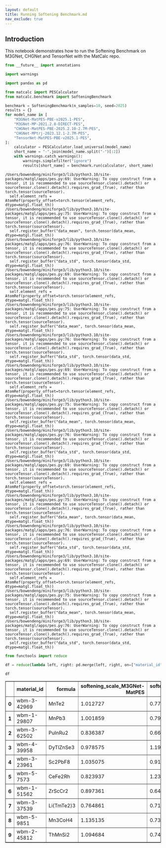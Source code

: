 ```yaml
---
layout: default
title: Running Softening Benchmark.md
nav_exclude: true
---
```


## Introduction

This notebook demonstrates how to run the Softening Benchmark on M3GNet, CHGNet and TensorNet with the MatCalc repo.

```python
from __future__ import annotations

import warnings

import pandas as pd

from matcalc import PESCalculator
from matcalc.benchmark import SofteningBenchmark
```


```python
benchmark = SofteningBenchmark(n_samples=10, seed=2025)
results = {}
for model_name in [
    "M3GNet-MatPES-PBE-v2025.1-PES",
    "M3GNet-MP-2021.2.8-DIRECT-PES",
    "CHGNet-MatPES-PBE-2025.2.10-2.7M-PES",
    "CHGNet-MPtrj-2023.12.1-2.7M-PES",
    "TensorNet-MatPES-PBE-v2025.1-PES",
]:
    calculator = PESCalculator.load_universal(model_name)
    short_name = "-".join(model_name.split("-")[:2])
    with warnings.catch_warnings():
        warnings.simplefilter("ignore")
        results[short_name] = benchmark.run(calculator, short_name)
```

    /Users/bowendeng/miniforge3/lib/python3.10/site-packages/matgl/apps/pes.py:69: UserWarning: To copy construct from a tensor, it is recommended to use sourceTensor.clone().detach() or sourceTensor.clone().detach().requires_grad_(True), rather than torch.tensor(sourceTensor).
      self.element_refs = AtomRef(property_offset=torch.tensor(element_refs, dtype=matgl.float_th))
    /Users/bowendeng/miniforge3/lib/python3.10/site-packages/matgl/apps/pes.py:75: UserWarning: To copy construct from a tensor, it is recommended to use sourceTensor.clone().detach() or sourceTensor.clone().detach().requires_grad_(True), rather than torch.tensor(sourceTensor).
      self.register_buffer("data_mean", torch.tensor(data_mean, dtype=matgl.float_th))
    /Users/bowendeng/miniforge3/lib/python3.10/site-packages/matgl/apps/pes.py:76: UserWarning: To copy construct from a tensor, it is recommended to use sourceTensor.clone().detach() or sourceTensor.clone().detach().requires_grad_(True), rather than torch.tensor(sourceTensor).
      self.register_buffer("data_std", torch.tensor(data_std, dtype=matgl.float_th))
    /Users/bowendeng/miniforge3/lib/python3.10/site-packages/matgl/apps/pes.py:69: UserWarning: To copy construct from a tensor, it is recommended to use sourceTensor.clone().detach() or sourceTensor.clone().detach().requires_grad_(True), rather than torch.tensor(sourceTensor).
      self.element_refs = AtomRef(property_offset=torch.tensor(element_refs, dtype=matgl.float_th))
    /Users/bowendeng/miniforge3/lib/python3.10/site-packages/matgl/apps/pes.py:75: UserWarning: To copy construct from a tensor, it is recommended to use sourceTensor.clone().detach() or sourceTensor.clone().detach().requires_grad_(True), rather than torch.tensor(sourceTensor).
      self.register_buffer("data_mean", torch.tensor(data_mean, dtype=matgl.float_th))
    /Users/bowendeng/miniforge3/lib/python3.10/site-packages/matgl/apps/pes.py:76: UserWarning: To copy construct from a tensor, it is recommended to use sourceTensor.clone().detach() or sourceTensor.clone().detach().requires_grad_(True), rather than torch.tensor(sourceTensor).
      self.register_buffer("data_std", torch.tensor(data_std, dtype=matgl.float_th))
    /Users/bowendeng/miniforge3/lib/python3.10/site-packages/matgl/apps/pes.py:69: UserWarning: To copy construct from a tensor, it is recommended to use sourceTensor.clone().detach() or sourceTensor.clone().detach().requires_grad_(True), rather than torch.tensor(sourceTensor).
      self.element_refs = AtomRef(property_offset=torch.tensor(element_refs, dtype=matgl.float_th))
    /Users/bowendeng/miniforge3/lib/python3.10/site-packages/matgl/apps/pes.py:75: UserWarning: To copy construct from a tensor, it is recommended to use sourceTensor.clone().detach() or sourceTensor.clone().detach().requires_grad_(True), rather than torch.tensor(sourceTensor).
      self.register_buffer("data_mean", torch.tensor(data_mean, dtype=matgl.float_th))
    /Users/bowendeng/miniforge3/lib/python3.10/site-packages/matgl/apps/pes.py:76: UserWarning: To copy construct from a tensor, it is recommended to use sourceTensor.clone().detach() or sourceTensor.clone().detach().requires_grad_(True), rather than torch.tensor(sourceTensor).
      self.register_buffer("data_std", torch.tensor(data_std, dtype=matgl.float_th))
    /Users/bowendeng/miniforge3/lib/python3.10/site-packages/matgl/apps/pes.py:69: UserWarning: To copy construct from a tensor, it is recommended to use sourceTensor.clone().detach() or sourceTensor.clone().detach().requires_grad_(True), rather than torch.tensor(sourceTensor).
      self.element_refs = AtomRef(property_offset=torch.tensor(element_refs, dtype=matgl.float_th))
    /Users/bowendeng/miniforge3/lib/python3.10/site-packages/matgl/apps/pes.py:75: UserWarning: To copy construct from a tensor, it is recommended to use sourceTensor.clone().detach() or sourceTensor.clone().detach().requires_grad_(True), rather than torch.tensor(sourceTensor).
      self.register_buffer("data_mean", torch.tensor(data_mean, dtype=matgl.float_th))
    /Users/bowendeng/miniforge3/lib/python3.10/site-packages/matgl/apps/pes.py:76: UserWarning: To copy construct from a tensor, it is recommended to use sourceTensor.clone().detach() or sourceTensor.clone().detach().requires_grad_(True), rather than torch.tensor(sourceTensor).
      self.register_buffer("data_std", torch.tensor(data_std, dtype=matgl.float_th))
    /Users/bowendeng/miniforge3/lib/python3.10/site-packages/matgl/apps/pes.py:69: UserWarning: To copy construct from a tensor, it is recommended to use sourceTensor.clone().detach() or sourceTensor.clone().detach().requires_grad_(True), rather than torch.tensor(sourceTensor).
      self.element_refs = AtomRef(property_offset=torch.tensor(element_refs, dtype=matgl.float_th))
    /Users/bowendeng/miniforge3/lib/python3.10/site-packages/matgl/apps/pes.py:75: UserWarning: To copy construct from a tensor, it is recommended to use sourceTensor.clone().detach() or sourceTensor.clone().detach().requires_grad_(True), rather than torch.tensor(sourceTensor).
      self.register_buffer("data_mean", torch.tensor(data_mean, dtype=matgl.float_th))
    /Users/bowendeng/miniforge3/lib/python3.10/site-packages/matgl/apps/pes.py:76: UserWarning: To copy construct from a tensor, it is recommended to use sourceTensor.clone().detach() or sourceTensor.clone().detach().requires_grad_(True), rather than torch.tensor(sourceTensor).
      self.register_buffer("data_std", torch.tensor(data_std, dtype=matgl.float_th))



```python
from functools import reduce

df = reduce(lambda left, right: pd.merge(left, right, on=["material_id", "formula"], how="inner"), results.values())
```


```python
df
```




<div>
<style scoped>
    .dataframe tbody tr th:only-of-type {
        vertical-align: middle;
    }

    .dataframe tbody tr th {
        vertical-align: top;
    }

    .dataframe thead th {
        text-align: right;
    }
</style>
<table border="1" class="dataframe">
  <thead>
    <tr style="text-align: right;">
      <th></th>
      <th>material_id</th>
      <th>formula</th>
      <th>softening_scale_M3GNet-MatPES</th>
      <th>softening_scale_M3GNet-MP</th>
      <th>softening_scale_CHGNet-MatPES</th>
      <th>softening_scale_CHGNet-MPtrj</th>
      <th>softening_scale_TensorNet-MatPES</th>
    </tr>
  </thead>
  <tbody>
    <tr>
      <th>0</th>
      <td>wbm-3-42969</td>
      <td>MnTe2</td>
      <td>1.012727</td>
      <td>0.778262</td>
      <td>0.910873</td>
      <td>0.765415</td>
      <td>0.954871</td>
    </tr>
    <tr>
      <th>1</th>
      <td>wbm-1-29807</td>
      <td>MnPb3</td>
      <td>1.001859</td>
      <td>0.791068</td>
      <td>1.010574</td>
      <td>0.757637</td>
      <td>0.948157</td>
    </tr>
    <tr>
      <th>2</th>
      <td>wbm-3-62502</td>
      <td>PuInRu2</td>
      <td>0.836387</td>
      <td>0.667928</td>
      <td>0.923504</td>
      <td>0.645383</td>
      <td>0.984949</td>
    </tr>
    <tr>
      <th>3</th>
      <td>wbm-4-39958</td>
      <td>DyTlZnSe3</td>
      <td>0.978575</td>
      <td>1.194938</td>
      <td>0.882973</td>
      <td>0.817942</td>
      <td>0.872786</td>
    </tr>
    <tr>
      <th>4</th>
      <td>wbm-3-23961</td>
      <td>Sc2PbF8</td>
      <td>1.035075</td>
      <td>0.910110</td>
      <td>1.009988</td>
      <td>0.979037</td>
      <td>0.942333</td>
    </tr>
    <tr>
      <th>5</th>
      <td>wbm-5-7573</td>
      <td>CeFe2Rh</td>
      <td>0.823937</td>
      <td>1.236098</td>
      <td>0.876943</td>
      <td>0.891998</td>
      <td>1.049308</td>
    </tr>
    <tr>
      <th>6</th>
      <td>wbm-1-51562</td>
      <td>ZrScCr2</td>
      <td>0.897361</td>
      <td>0.641984</td>
      <td>0.876990</td>
      <td>0.645717</td>
      <td>0.824205</td>
    </tr>
    <tr>
      <th>7</th>
      <td>wbm-3-37539</td>
      <td>Li(TmTe2)3</td>
      <td>0.764861</td>
      <td>0.714281</td>
      <td>0.778819</td>
      <td>0.819389</td>
      <td>0.819368</td>
    </tr>
    <tr>
      <th>8</th>
      <td>wbm-5-9851</td>
      <td>Mn3CoH4</td>
      <td>1.135135</td>
      <td>0.732736</td>
      <td>0.994660</td>
      <td>0.739150</td>
      <td>0.896947</td>
    </tr>
    <tr>
      <th>9</th>
      <td>wbm-2-45812</td>
      <td>ThMnSi2</td>
      <td>1.094684</td>
      <td>0.740175</td>
      <td>0.962078</td>
      <td>0.833515</td>
      <td>0.951027</td>
    </tr>
  </tbody>
</table>
</div>
